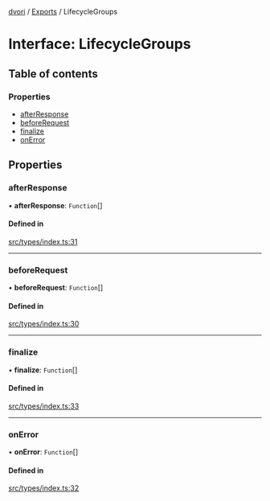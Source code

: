 [dvori](../README.md) / [Exports](../modules.md) / LifecycleGroups

# Interface: LifecycleGroups

## Table of contents

### Properties

- [afterResponse](LifecycleGroups.md#afterresponse)
- [beforeRequest](LifecycleGroups.md#beforerequest)
- [finalize](LifecycleGroups.md#finalize)
- [onError](LifecycleGroups.md#onerror)

## Properties

### afterResponse

• **afterResponse**: `Function`[]

#### Defined in

[src/types/index.ts:31](https://github.com/dvorijs/dvori/blob/f967545/src/types/index.ts#L31)

___

### beforeRequest

• **beforeRequest**: `Function`[]

#### Defined in

[src/types/index.ts:30](https://github.com/dvorijs/dvori/blob/f967545/src/types/index.ts#L30)

___

### finalize

• **finalize**: `Function`[]

#### Defined in

[src/types/index.ts:33](https://github.com/dvorijs/dvori/blob/f967545/src/types/index.ts#L33)

___

### onError

• **onError**: `Function`[]

#### Defined in

[src/types/index.ts:32](https://github.com/dvorijs/dvori/blob/f967545/src/types/index.ts#L32)
